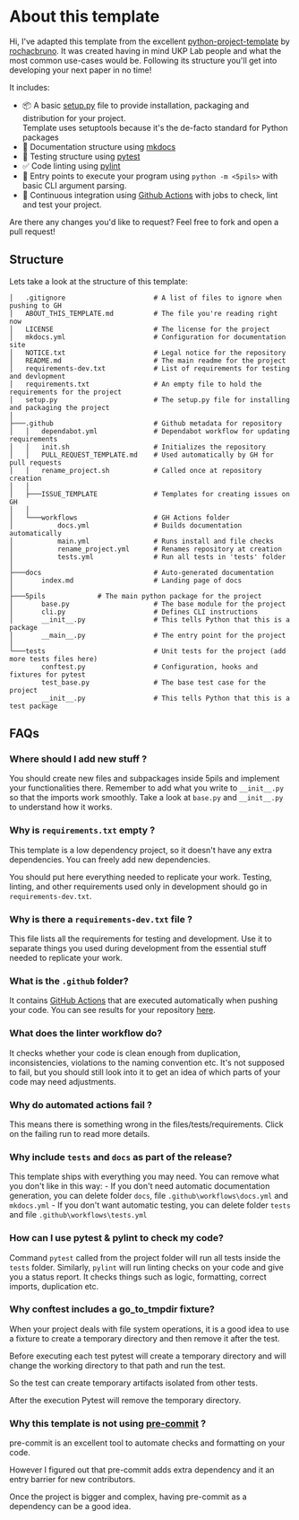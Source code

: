 # About this template

Hi, I've adapted this template from the excellent [python-project-template](https://github.com/rochacbruno/python-project-template/) by [rochacbruno](https://github.com/rochacbruno). It was created having in mind UKP Lab people and what the most common use-cases would be. Following its structure you'll get into developing your next paper in no time!

It includes:

- 📦 A basic [setup.py](setup.py) file to provide installation, packaging and distribution for your project.  
  Template uses setuptools because it's the de-facto standard for Python packages
- 📃 Documentation structure using [mkdocs](http://www.mkdocs.org)
- 🧪 Testing structure using [pytest](https://docs.pytest.org/en/latest/)
- ✅ Code linting using [pylint](https://pypi.org/project/pylint/)
- 🎯 Entry points to execute your program using `python -m <5pils>` with basic CLI argument parsing.
- 🔄 Continuous integration using [Github Actions](https://github.com/UKPLab/5pils/actions) with jobs to check, lint and test your project.

Are there any changes you'd like to request? Feel free to fork and open a pull request!

## Structure

Lets take a look at the structure of this template:

```text
│   .gitignore                      # A list of files to ignore when pushing to GH
│   ABOUT_THIS_TEMPLATE.md          # The file you're reading right now
│   LICENSE                         # The license for the project
│   mkdocs.yml                      # Configuration for documentation site
│   NOTICE.txt                      # Legal notice for the repository
│   README.md                       # The main readme for the project
│   requirements-dev.txt            # List of requirements for testing and devlopment
│   requirements.txt                # An empty file to hold the requirements for the project
│   setup.py                        # The setup.py file for installing and packaging the project
│
├───.github                         # Github metadata for repository
│   │   dependabot.yml              # Dependabot workflow for updating requirements
│   │   init.sh                     # Initializes the repository
│   │   PULL_REQUEST_TEMPLATE.md    # Used automatically by GH for pull requests
│   │   rename_project.sh           # Called once at repository creation
│   │
│   ├───ISSUE_TEMPLATE              # Templates for creating issues on GH 
│   │
│   └───workflows                   # GH Actions folder
│           docs.yml                # Builds documentation automatically
│           main.yml                # Runs install and file checks
│           rename_project.yml      # Renames repository at creation
│           tests.yml               # Run all tests in 'tests' folder
│
├───docs                            # Auto-generated documentation 
│       index.md                    # Landing page of docs
│
├───5pils             # The main python package for the project
│       base.py                     # The base module for the project
│       cli.py                      # Defines CLI instructions
│       __init__.py                 # This tells Python that this is a package
│       __main__.py                 # The entry point for the project
│
└───tests                           # Unit tests for the project (add more tests files here)
        conftest.py                 # Configuration, hooks and fixtures for pytest
        test_base.py                # The base test case for the project
        __init__.py                 # This tells Python that this is a test package
```

## FAQs


### Where should I add new stuff ?

You should create new files and subpackages inside 5pils and implement your functionalities there. Remember to add what you write to `__init__.py` so that the imports work smoothly. Take a look at `base.py` and `__init__.py` to understand how it works.

### Why is `requirements.txt` empty ?

This template is a low dependency project, so it doesn't have any extra dependencies.
You can freely add new dependencies.

You should put here everything needed to replicate your work. 
Testing, linting, and other requirements used only in development should go in `requirements-dev.txt`.

### Why is there a `requirements-dev.txt` file ?

This file lists all the requirements for testing and development. Use it to separate things you used during development from the essential stuff needed to replicate your work.

### What is the `.github` folder?

It contains [GitHub Actions](https://docs.github.com/en/actions) that are executed automatically when pushing your code. You can see results for your repository [here](https://github.com/UKPLab/5pils/actions).

### What does the linter workflow do?

It checks whether your code is clean enough from duplication, inconsistencies, violations to the naming convention etc.
It's not supposed to fail, but you should still look into it to get an idea of which parts of your code may need adjustments.

### Why do automated actions fail ?

This means there is something wrong in the files/tests/requirements. 
Click on the failing run to read more details.

### Why include `tests` and `docs` as part of the release?

This template ships with everything you may need. You can remove what you don't like in this way:
    - If you don't need automatic documentation generation, you can delete folder `docs`, file `.github\workflows\docs.yml` and `mkdocs.yml`
    - If you don't want automatic testing, you can delete folder `tests` and file `.github\workflows\tests.yml`

### How can I use pytest & pylint to check my code?

Command `pytest` called from the project folder will run all tests inside the `tests` folder.
Similarly, `pylint` will run linting checks on your code and give you a status report.
It checks things such as logic, formatting, correct imports, duplication etc. 

### Why conftest includes a go_to_tmpdir fixture?

When your project deals with file system operations, it is a good idea to use
a fixture to create a temporary directory and then remove it after the test.

Before executing each test pytest will create a temporary directory and will
change the working directory to that path and run the test.

So the test can create temporary artifacts isolated from other tests.

After the execution Pytest will remove the temporary directory.

### Why this template is not using [pre-commit](https://pre-commit.com/) ?

pre-commit is an excellent tool to automate checks and formatting on your code.

However I figured out that pre-commit adds extra dependency and it an entry barrier
for new contributors.

Once the project is bigger and complex, having pre-commit as a dependency can be a good idea.

